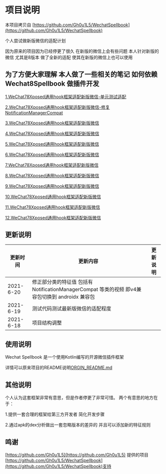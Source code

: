# 项目说明

本项目拷贝自 [https://github.com/Gh0u1L5/WechatSpellbook](https://github.com/Gh0u1L5/WechatSpellbook)

个人尝试做新版微信的适配计划

因为原来的项目因为已经停更了很久 在新版的微信上会有些问题
本人针对新版的微信 尤其是8版本 做了全新的适配 使其在新版的微信上也可以使用

## 为了方便大家理解 本人做了一些相关的笔记 如何依赖 Wechat8Spellbook 做插件开发

[1.WeChat78Xposed通用hook框架适配新版微信-单元测试适配](https://www.huruwo.top/wechat78xposed%e9%80%9a%e7%94%a8hook%e6%a1%86%e6%9e%b6%e9%80%82%e9%85%8d%e6%96%b0%e7%89%88%e5%be%ae%e4%bf%a1-%e5%8d%95%e5%85%83%e6%b5%8b%e8%af%95%e9%80%82%e9%85%8d%e6%96%b0%e5%be%ae%e4%bf%a1/)

[2.WeChat78Xposed通用hook框架适配新版微信-修复NotificationManagerCompat](https://www.huruwo.top/wechat78xposed%e9%80%9a%e7%94%a8hook%e6%a1%86%e6%9e%b6%e9%80%82%e9%85%8d%e6%96%b0%e7%89%88%e5%be%ae%e4%bf%a1-%e4%bf%ae%e5%a4%8dnotificationmanagercompat%e9%80%82%e9%85%8d%e5%bc%82%e5%b8%b8/)

[3.WeChat78Xposed通用hook框架适配新版微信]()

[4.WeChat78Xposed通用hook框架适配新版微信]()

[5.WeChat78Xposed通用hook框架适配新版微信]()

[6.WeChat78Xposed通用hook框架适配新版微信]()

[7.WeChat78Xposed通用hook框架适配新版微信]()

[8.WeChat78Xposed通用hook框架适配新版微信]()

[9.WeChat78Xposed通用hook框架适配新版微信]()

[10.WeChat78Xposed通用hook框架适配新版微信]()

[11.WeChat78Xposed通用hook框架适配新版微信]()

[12.WeChat78Xposed通用hook框架适配新版微信]()

## 更新说明

|  更新时间   | 更新内容  | 更新说明 |
|  ----  | ----  | ---- |
|2021-6-20 | 修正部分类的特征值 包括有 NotificationManagerCompat 等类的视频 即v4兼容包切换到 androidx 兼容包||
|2021-6-19  |测试代码测试最新版微信的适配程度||
|2021-6-18  |项目结构调整||


## 使用说明

Wechat Spellbook 是一个使用Kotlin编写的开源微信插件框架

详情可以原来项目的README说明[ORGIN_README.md](ORGIN_README.md)

## 其他说明

个人认为这套框架非常有意思，但是作者停更了非常可惜。
两个有意思的地方在于：

1.提供一套合理的框架给第三方开发者 简化开发步骤

2.通过apk的dex分析做出一套忽略版本的差异的 并且可以添加新的特征规则

## 鸣谢

[https://github.com/Gh0u1L5](https://github.com/Gh0u1L5) 提供的项目[https://github.com/Gh0u1L5/WechatSpellbook](https://github.com/Gh0u1L5/WechatSpellbook)支持

